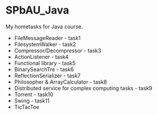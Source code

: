 SPbAU_Java
==========

My hometasks for Java course.

* FileMessageReader - task1
* FilesystemWalker - task2
* Compressor/Decompressor - task3
* ActionListener - task4
* Functional library - task5
* BinarySearchTre - task6
* ReflectionSerializer - task7
* Philosopher & ArrayCalculator - task8
* Distributed service for complex computing tasks - task9
* Torrent - task10
* Swing - task11
* TicTacToe
